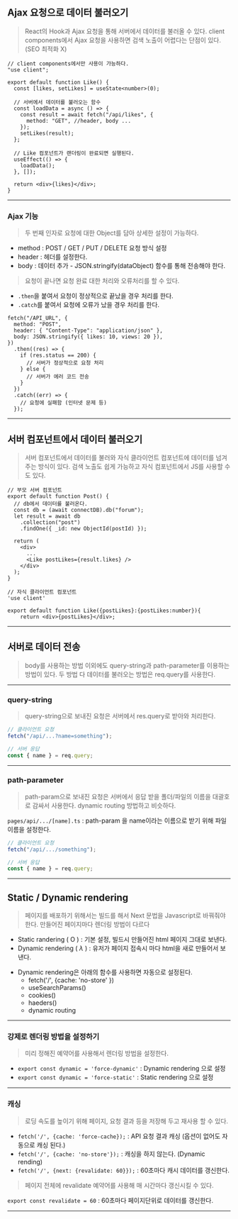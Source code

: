 ## Ajax 요청으로 데이터 불러오기

> React의 Hook과 Ajax 요청을 통해 서버에서 데이터를 불러올 수 있다.
> client components에서 Ajax 요청을 사용하면 검색 노출이 어렵다는 단점이 있다. (SEO 최적화 X)

```tsx
// client components에서만 사용이 가능하다.
"use client";

export default function Like() {
  const [likes, setLikes] = useState<number>(0);

  // 서버에서 데이터를 불러오는 함수
  const loadData = async () => {
    const result = await fetch("/api/likes", {
      method: "GET", //header, body ...
    });
    setLikes(result);
  };

  // Like 컴포넌트가 랜더링이 완료되면 실행된다.
  useEffect(() => {
    loadData();
  }, []);

  return <div>{likes}</div>;
}
```

---

### Ajax 기능

> 두 번째 인자로 요청에 대한 Object를 담아 상세한 설정이 가능하다.

- method : POST / GET / PUT / DELETE 요청 방식 설정
- header : 헤더를 설정한다.
- body : 데이터 추가 - JSON.stringify(dataObject) 함수를 통해 전송해야 한다.

> 요청이 끝나면 요청 완료 대한 처리와 오류처리를 할 수 있다.

- `.then`을 붙여서 요청이 정상적으로 끝났을 경우 처리를 한다.
- `.catch`를 붙여서 요청에 오류가 났을 경우 처리를 한다.

```tsx
fetch("/API_URL", {
  method: "POST",
  header: { "Content-Type": "application/json" },
  body: JSON.stringify({ likes: 10, views: 20 }),
})
  .then((res) => {
    if (res.status == 200) {
      // 서버가 정상적으로 요청 처리
    } else {
      // 서버가 에러 코드 전송
    }
  })
  .catch((err) => {
    // 요청에 실패함 (인터넷 문제 등)
  });
```

---

## 서버 컴포넌트에서 데이터 불러오기

> 서버 컴포넌트에서 데이터를 불러와 자식 클라이언트 컴포넌트에 데이터를 넘겨주는 방식이 있다.
> 검색 노출도 쉽게 가능하고 자식 컴포넌트에서 JS를 사용할 수도 있다.

```tsx
// 부모 서버 컴포넌트
export default function Post() {
  // db에서 데이터를 불러온다.
  const db = (await connectDB).db("forum");
  let result = await db
    .collection("post")
    .findOne({ _id: new ObjectId(postId) });

  return (
    <div>
      ...
      <Like postLikes={result.likes} />
    </div>
  );
}
```

```tsx
// 자식 클라이언트 컴포넌트
'use client'

export default function Like({postLikes}:{postLikes:number}){
	return <div>{postLikes}</div>;
```

---

## 서버로 데이터 전송

> body를 사용하는 방법 이외에도 query-string과 path-parameter를 이용하는 방법이 있다.
> 두 방법 다 데이터를 불러오는 방법은 req.query를 사용한다.

---

### query-string

> query-string으로 보내진 요청은 서버에서 res.query로 받아와 처리한다.

```ts
// 클라이언트 요청
fetch("/api/...?name=something");

// 서버 응답
const { name } = req.query;
```

---

### path-parameter

> path-param으로 보내진 요청은 서버에서 응답 받을 폴더/파일의 이름을 대괄호로 감싸서 사용한다.
> dynamic routing 방법하고 비슷하다.

`pages/api/.../[name].ts` : path-param 을 name이라는 이름으로 받기 위해 파일 이름을 설정한다.

```ts
// 클라이언트 요청
fetch("/api/.../something");

// 서버 응답
const { name } = req.query;
```

---

## Static / Dynamic rendering

> 페이지를 배포하기 위해서는 빌드를 해서 Next 문법을 Javascript로 바꿔줘야 한다.
> 만들어진 페이지마다 렌더링 방법이 다르다

- Static randering ( O ) : 기본 설정, 빌드시 만들어진 html 페이지 그대로 보낸다.
- Dynamic rendering ( $\lambda$ ) : 유저가 페이지 접속시 마다 html을 새로 만들어서 보낸다.

* Dynamic rendering은 아래의 함수를 사용하면 자동으로 설정된다.
  - fetch('/', {cache: 'no-store' })
  - useSearchParams()
  - cookies()
  - haeders()
  - dynamic routing

---

### 강제로 렌더링 방법을 설정하기

> 미리 정해진 예약어를 사용해서 렌더링 방법을 설정한다.

- `export const dynamic = 'force-dynamic'` : Dynamic rendering 으로 설정
- `export const dynamic = 'force-static'` : Static rendering 으로 설정

---

### 캐싱

> 로딩 속도를 높이기 위해 페이지, 요청 결과 등을 저장해 두고 재사용 할 수 있다.

- `fetch('/', {cache: 'force-cache});` : API 요청 결과 캐싱 (옵션이 없어도 자동으로 캐싱 된다.)
- `fetch('/', {cache: 'no-store'});` : 캐싱을 하지 않는다. (Dynamic rending)
- `fetch('/', {next: {revalidate: 60}});` : 60초마다 캐시 데이터를 갱신한다.

> 페이지 전체에 revalidate 예약어를 사용해 매 시간마다 갱신시킬 수 있다.

`export const revalidate = 60` : 60초마다 페이지단위로 데이터를 갱신한다.

---
